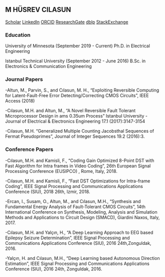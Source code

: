 ## M HÜSREV CILASUN

[Scholar](https://scholar.google.com.tr/citations?user=cwohcIUAAAAJ) [LinkedIn](https://www.linkedin.com/in/cilasun/) [ORCID](https://orcid.org/0000-0002-5421-1159) [ResearchGate](https://www.researchgate.net/profile/M_Huesrev_Cilasun) [dblp](https://dblp.org/pers/hd/c/Cilasun:M=_Husrev) [StackExchange](https://stackexchange.com/users/5344761/husrev?tab=accounts) 

### Education

University of Minnesota (September 2019 - Current)
Ph.D. in Electrical Engineering

Istanbul Technical University (September 2012 - June 2016)
B.Sc. in Electronics & Communication Engineering

### Journal Papers

-Altun, M., Parvin, S., and Cılasun, M. H., “Exploiting Reversible Computing for Latent-Fault-Free Error Detecting/Correcting CMOS Circuits”, IEEE Access (2018)

-Cılasun, M.H. and Altun, M., “A Novel Reversible Fault Tolerant Microprocessor Design in ams 0.35um Process” Istanbul University - Journal of Electrical & Electronics Engineering 17.1 (2017):3147-3154

-Cılasun, M.H. “Generalized Multiple Counting Jacobsthal Sequences of Fermat Pseudoprimes”, Journal of Integer Sequences 19.2 (2016):3.

### Conference Papers

-Cılasun, M.H. and Kamisli, F., “Coding Gain Optimized 8-Point DST with Fast Algorithm for Intra frames in Video Coding”, 26th European Signal Processing Conference (EUSIPCO) , Rome, Italy, 2018.

-Cılasun, M.H. and Kamisli, F., “Fast DST Optimizations for Intra-frame Coding”, IEEE Signal Processing and Communications Applications Conference (SIU), 2018 26th, Izmir, 2018.

-Ercan, I., Susam, O., Altun, M., and Cılasun, M.H., “Synthesis and Fundamental Energy Analysis of Fault-Tolerant CMOS Circuits”, 14th International Conference on Synthesis, Modeling, Analysis and Simulation Methods and Applications to Circuit Design (SMACD), Giardini Naxos, Italy, 2017.

-Cılasun, M.H. and Yalçın, H., “A Deep Learning Approach to EEG based Epilepsy Seizure Determination”, IEEE Signal Processing and Communications Applications Conference (SIU), 2016 24th,Zonguldak, 2016.

-Yalçın, H. and Cılasun, M.H., “Deep Learning based Autonomous Direction Estimation”, IEEE Signal Processing and Communications Applications Conference (SIU), 2016 24th, Zonguldak, 2016.
